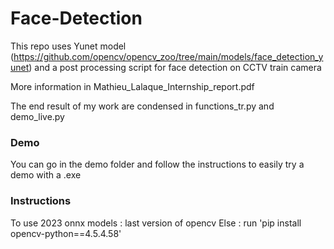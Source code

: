 # Face-Detection
This repo uses Yunet model (https://github.com/opencv/opencv_zoo/tree/main/models/face_detection_yunet) and a post processing script for face detection on CCTV train camera 

More information in Mathieu_Lalaque_Internship_report.pdf

The end result of my work are condensed in functions_tr.py and demo_live.py

### Demo 

You can go in the demo folder and follow the instructions to easily try a demo with a .exe

### Instructions

To use 2023 onnx models : last version of opencv 
Else : run 'pip install opencv-python==4.5.4.58'

